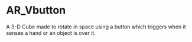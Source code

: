 # AR_Vbutton
A 3-D Cube made to rotate in space using a button which triggers when it senses a hand or an object is over it. 
